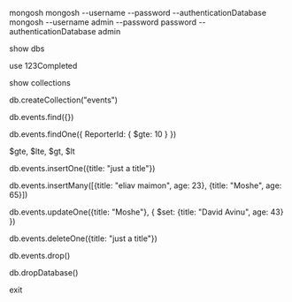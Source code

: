 mongosh
mongosh --username <username> --password <password> --authenticationDatabase <authDB>
mongosh --username admin --password password --authenticationDatabase admin

show dbs

use 123Completed

show collections

db.createCollection("events")

db.events.find({})

db.events.findOne({ ReporterId: { $gte: 10 } })

$gte, $lte, $gt, $lt

db.events.insertOne({title: "just a title"})

db.events.insertMany([{title: "eliav maimon", age: 23}, {title: "Moshe", age: 65}])

db.events.updateOne({title: "Moshe"}, { $set: {title: "David Avinu", age: 43} })

db.events.deleteOne({title: "just a title"})

db.events.drop()

db.dropDatabase()

exit